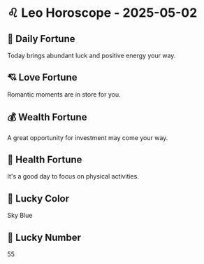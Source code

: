 # ♌ Leo Horoscope - 2025-05-02

## 🎯 Daily Fortune

Today brings abundant luck and positive energy your way.

## 💘 Love Fortune

Romantic moments are in store for you.

## 💰 Wealth Fortune

A great opportunity for investment may come your way.

## 🌱 Health Fortune

It's a good day to focus on physical activities.

## 🎨 Lucky Color

Sky Blue

## 🔢 Lucky Number

55
